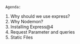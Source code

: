      Agenda:

1. Why should we use express?
2. Why Nodemon?
3. Installing Express@4
4. Request Parameter and queries
5. Static Files

